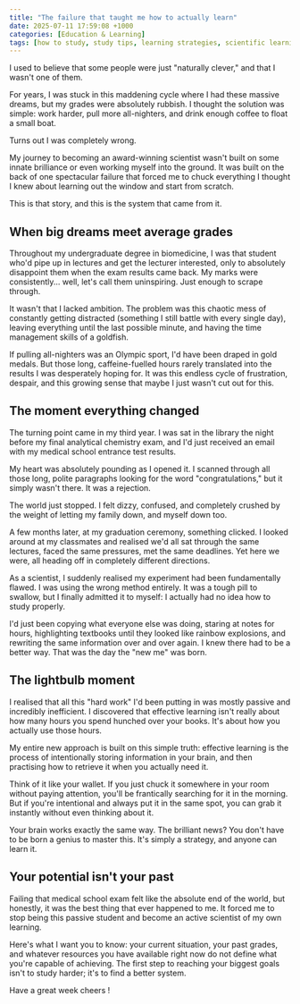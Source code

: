 ```yaml
---
title: "The failure that taught me how to actually learn"
date: 2025-07-11 17:59:08 +1000
categories: [Education & Learning]
tags: [how to study, study tips, learning strategies, scientific learning, productivity, student life, university advice, South Africa, PhD journey, overcoming failure, academic success, growth mindset, Kalonji]
---
```


I used to believe that some people were just "naturally clever," and that I wasn't one of them.

For years, I was stuck in this maddening cycle where I had these massive dreams, but my grades were absolutely rubbish. I thought the solution was simple: work harder, pull more all-nighters, and drink enough coffee to float a small boat.

Turns out I was completely wrong.

My journey to becoming an award-winning scientist wasn't built on some innate brilliance or even working myself into the ground. It was built on the back of one spectacular failure that forced me to chuck everything I thought I knew about learning out the window and start from scratch.

This is that story, and this is the system that came from it.

## When big dreams meet average grades

Throughout my undergraduate degree in biomedicine, I was that student who'd pipe up in lectures and get the lecturer interested, only to absolutely disappoint them when the exam results came back. My marks were consistently... well, let's call them uninspiring. Just enough to scrape through.

It wasn't that I lacked ambition. The problem was this chaotic mess of constantly getting distracted (something I still battle with every single day), leaving everything until the last possible minute, and having the time management skills of a goldfish.

If pulling all-nighters was an Olympic sport, I'd have been draped in gold medals. But those long, caffeine-fuelled hours rarely translated into the results I was desperately hoping for. It was this endless cycle of frustration, despair, and this growing sense that maybe I just wasn't cut out for this.

## The moment everything changed

The turning point came in my third year. I was sat in the library the night before my final analytical chemistry exam, and I'd just received an email with my medical school entrance test results.

My heart was absolutely pounding as I opened it. I scanned through all those long, polite paragraphs looking for the word "congratulations," but it simply wasn't there. It was a rejection.

The world just stopped. I felt dizzy, confused, and completely crushed by the weight of letting my family down, and myself down too.

A few months later, at my graduation ceremony, something clicked. I looked around at my classmates and realised we'd all sat through the same lectures, faced the same pressures, met the same deadlines. Yet here we were, all heading off in completely different directions.

As a scientist, I suddenly realised my experiment had been fundamentally flawed. I was using the wrong method entirely. It was a tough pill to swallow, but I finally admitted it to myself: I actually had no idea how to study properly.

I'd just been copying what everyone else was doing, staring at notes for hours, highlighting textbooks until they looked like rainbow explosions, and rewriting the same information over and over again. I knew there had to be a better way. That was the day the "new me" was born.

## The lightbulb moment

I realised that all this "hard work" I'd been putting in was mostly passive and incredibly inefficient. I discovered that effective learning isn't really about how many hours you spend hunched over your books. It's about how you actually use those hours.

My entire new approach is built on this simple truth: effective learning is the process of intentionally storing information in your brain, and then practising how to retrieve it when you actually need it.

Think of it like your wallet. If you just chuck it somewhere in your room without paying attention, you'll be frantically searching for it in the morning. But if you're intentional and always put it in the same spot, you can grab it instantly without even thinking about it.

Your brain works exactly the same way. The brilliant news? You don't have to be born a genius to master this. It's simply a strategy, and anyone can learn it.

## Your potential isn't your past

Failing that medical school exam felt like the absolute end of the world, but honestly, it was the best thing that ever happened to me. It forced me to stop being this passive student and become an active scientist of my own learning.

Here's what I want you to know: your current situation, your past grades, and whatever resources you have available right now do not define what you're capable of achieving. The first step to reaching your biggest goals isn't to study harder; it's to find a better system.

Have a great week cheers !